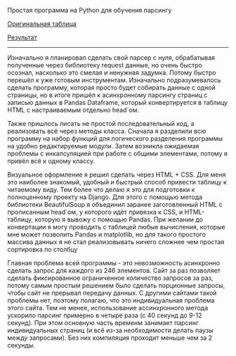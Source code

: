 Простая программа на Python для обучения парсингу 

[Оригинальная таблица](https://www.thecycledb.com/items)

[Результат](https://last-icarus.github.io/ParserSite/)
____
Изначально я планировал сделать свой парсер с нуля, обрабатывая полученные через библиотеку request данные, но очень быстро осознал, насколько это смелая и ненужная задумка. Потому быстро перешёл к уже готовым инструментам. Изначально подразумевалось сделать программу, которая просто будет собирать данные с одной страницы, но в итоге пришёл к асинхронному парсингу страниц с записью данных в Pandas Dataframe, который конвертируется в таблицу HTML с настраиваемым отдельно head`ом. 

Также пришлось писать не простой последовательный код, а реализовать всё через методы класса. Сначала я разделили всю программу на набор функций для логического разделения программы на удобно редактируемые модули. Затем возникла ожидаемая проблемы с инкапсуляцией при работе с общими элементами, потому я привёл всё к одному классу.

Визуальное оформление я решил сделать через HTML + CSS. Для меня это наиболее знакомый, удобный и быстрый способ привести таблицу к читаемому виду. Тем более что делаю я это для подготовки к полноценному проекту на Django. Для этого с помощью метода библиотеки BeautifulSoup я объединил заранее заготовленный HTML с прописанным head`ом, у которого идёт привязка к CSS, и HTML-таблицу, которую я вывожу с помощью Pandas. При желании до конвертации я могу проводить с таблицей любые вычисления, которые мне может позволить Pandas и matplotlib, но для такого простого массива данных я не стал реализовывать ничего сложнее чем простая сортировка по столбцу

Главная проблема всей программы - это невозможность асинхронно сделать запрос для каждого из 246 элементов. Сайт за раз позволяет сделать фиксированное ограниченное количество запросов за раз, потому самым простым решением было сделать порционные запросы, чтобы сайт не прерывал передачу данных. С другими сайтами такой проблемы нет, поэтому полагаю, что это индивидуальная проблема этого сайта. Тем не менее, использование ассинхронного метода ускорило парсинг примерно в четыре раза (с 40 секунд до 9-12 секунд). При этом основную часть временм занимает парсинг индивидуальных страниц (и всё из-за необходимости делать паузы между запросами). Без них компиляция проходит меньше чем за 2 секунды. 

